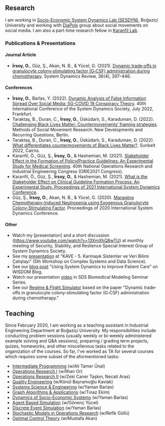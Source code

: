## Research
I am working in [Socio-Economic System Dynamics Lab (SESDYN)](http://sesdyn.ie.boun.edu.tr/index_en.php), Boğaziçi University and working with [DiaPols](https://diapols.com/) group about social movements on social media. I am also a part-time research fellow in [Karanfil Lab](http://www.karanfillab.com/).

### Publications & Presentations
#### Journal Article
- **İrsoy, O.**, Güz, Ş., Akan, N. B., & Yücel, G. (2021). [Dynamic trade‐offs in granulocyte colony‐stimulating factor (G‐CSF) administration during chemotherapy](https://onlinelibrary.wiley.com/doi/abs/10.1002/sdr.1671). System Dynamics Review, 36(4), 397–446.

#### Conferences 
- **İrsoy, O.**, Barlas, Y. (2022). [Dynamic Analysis of False Information Spread Over Social Media: 5G-COVID 19 Conspiracy Theory](https://systemdynamics.org/conference-schedule/). 40th International Conference of the System Dynamics Society, July 2022, Frankfurt.
- Taraktaş, B., Duran, C., **İrsoy, O.**, Üsküdarlı, S., Karaduman, D. (2022). [Challenging Black Lives Matter: Countermovements’ framing strategies](https://protestinstitut.eu/wp-content/uploads/2022/09/social_movement_program_small.pdf). Methods of Social Movement Research: New Developments and Recurring Questions, Berlin.
- Taraktaş, B., Duran, C., **İrsoy, O.**, Üsküdarlı, S., Karaduman, D. (2022). [What differentiates countermovements of Black Lives Matter?](https://static1.squarespace.com/static/60c9503dcaf858285d42c5e1/t/62c2cd15edc7b10960759459/1656933654669/sunbelt_2022_agenda_FINAL.pdf). Sunbelt 2022, Cairns.
- Karanfil, Ö., Güz, Ş., **İrsoy, O.**, & Hashemian, M. (2021). [Stakeholder Effect in the Formation of Policy/Practice Guidelines: An Experimental Study for Medical Screening](https://www.yaem2021.org/static/Yaem2021_BildiriKitabi.pdf). 40th National Operations Research and Industrial Engineering Congress (ORIE2021 Congress).
- Karanfil, Ö., Güz, Ş., **İrsoy, O.**, & Hashemian, M. (2021). [What is the Stakeholder Effect on Clinical Guideline Formation Process: An Experimental Study. Proceedings of 2021 International System Dynamics Conference](https://proceedings.systemdynamics.org/2021/papers/P1084.pdf).
- Güz, Ş., **İrsoy, O.**, Akan, N. B., & Yücel, G. (2020). [Managing Chemotherapy-Induced Neutropenia using Exogenous Granulocyte Colony-Stimulating Factor](https://proceedings.systemdynamics.org/2020/papers/P1152.pdf). Proceedings of 2020 International System Dynamics Conference.


#### Other
- Watch my [presentation] and a short discussion (https://www.youtube.com/watch?v=13XmXhQ8wTU) at monthly meeting of Security, Stability, and Reslience Special Interest Group of System Dynamics Society. 
- See my [presentation](https://uzay00.github.io/kahve/calistay/) at "KAVE - 5. Karmaşık Sistemler ve Veri Bilimi Çalıştayı" (5th Workshop on Complex Systems and Data Science).
- See our [blog post](https://systemdynamics.org/using-system-dynamics-to-improve-patient-care/) "Using System Dynamics to Improve Patient Care" on WISDOM Blog.
- Watch our presentation [video](https://systemdynamics.org/system-dynamics-biomedical-modeling/) in SDS Biomedical Modeling Seminar Series.
- See our [Regime & Flight Simulator](https://exchange.iseesystems.com/public/oirsoy/dynamic-g-csf-treatment-of-chemotherapy-induced-neutropenia/index.html#page1) based on the paper "Dynamic trade‐offs in granulocyte colony‐stimulating factor (G‐CSF) administration during chemotherapy."

## Teaching
Since February 2020, I am working as a teaching assistant in Industrial Engineering Department at Boğaziçi University. My responsibilities include conducting problem sessions (usually weekly or bi-weekly administered example solving and Q&A sessions), preparing / grading term projects, quizes, homeworks, and other miscellenous tasks related to the organization of the courses. So far, I've worked as TA for several courses which requires some subset of the aformentioned tasks:
- [Intermediate Programming](https://ie.boun.edu.tr/courses/ie-201-intermediate-programming) (w/Ali Tamer Ünal)
- [Operations Research I](https://ie.boun.edu.tr/sites/ie.boun.edu.tr/files/IE202_Fall17_Syllabus.pdf) (w/İlhan Or)
- [Operations Research II](https://ie.boun.edu.tr/courses/ie-203-operations-research-ii) (w/Zeki Caner Taşkın, Necati Aras)
- [Quality Engineering](https://ie.boun.edu.tr/sites/ie.boun.edu.tr/files/IE423_Fall16_Syllabus.pdf) (w/Könül Bayramoğlu Kavlak)
- [Systems Science & Engineering](https://ie.boun.edu.tr/courses/ie-350-systems-science-and-engineering) (w/Yaman Barlas)
- [Graph Algorithms & Applications](IE_456_Syllabus.pdf) (w/Tınaz Ekim)
- [Dynamics of Socio-Economic Systems](https://ie.boun.edu.tr/sites/ie.boun.edu.tr/files/IE550_Fall15_syllabus.pdf) (w/Yaman Barlas)
- [Agent Based Simulation](https://ie.boun.edu.tr/courses/ie-588-agent-based-modelling-and-simulation) (w/Gönenç Yücel)
- [Discrete Event Simulation](https://ie.boun.edu.tr/courses/ie-306-systems-simulation) (w/Yaman Barlas)
- [Stochastic Models in Operations Research](https://registration.boun.edu.tr/scripts/instructor/coursedescriptions/2022-2023-1/IE__45001.PDF) (w/Refik Güllü)
- [Optimal Control Theory](https://registration.boun.edu.tr/scripts/instructor/coursedescriptions/2020-2021-2/IE__58701.TXT) (w/Mustafa Akan)


